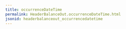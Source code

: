 ```yaml
---
title: occurrenceDateTime
permalink: HeaderBalanceOut.occurrenceDateTime.html
jsonid: headerbalanceout_occurrencedatetime
---
```

